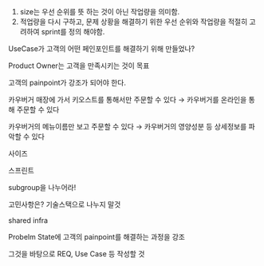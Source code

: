 1. size는 우선 순위를 뜻 하는 것이 아닌 작업량을 의미함.
2. 적업량을 다시 구하고, 문제 상황을 해결하기 위한 우선 순위와 작업량을 적절히 고려하여 sprint를 정의 해야함.


UseCase가 고객의 어떤 페인포인트를 해결하기 위해 만들었나?

Product Owner는 고객을 만족시키는 것이 목표

고객의 painpoint가 강조가 되어야 한다.

카우버거 매장에 가서 키오스트를 통해서만 주문할 수 있다 → 카우버거를 온라인을 통해 주문할 수 있다

카우버거의 메뉴이름만 보고 주문할 수 있다 → 카우버거의 영양성분 등 상세정보를 파악할 수 있다

사이즈

스프린트

subgroup을 나누어라!

고민사항은? 기술스택으로 나누지 말것

shared infra

Probelm State에 고객의 painpoint를 해결하는 과정을 강조

그것을 바탕으로 REQ, Use Case 등 작성할 것
